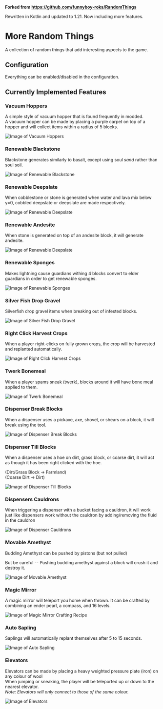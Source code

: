 **Forked from https://github.com/funnyboy-roks/RandomThings**

Rewritten in Kotlin and updated to 1.21. Now including more features.

# More Random Things

A collection of random things that add interesting aspects to the game.

## Configuration

Everything can be enabled/disabled in the configuration.

## Currently Implemented Features

### Vacuum Hoppers

A simple style of vacuum hopper that is found frequently in modded.  
A vacuum hopper can be made by placing a purple carpet on top of a hopper
and will collect items within a radius of 5 blocks.

![Image of Vacuum Hoppers](./img/vacuum-hoppers.png)

### Renewable Blackstone

Blackstone generates similarly to basalt, except using soul *sand* rather than soul soil.

![Image of Renewable Blackstone](./img/blackstone-generation.png)

### Renewable Deepslate

When cobblestone or stone is generated when water and lava mix below y=0,
cobbled deepslate or deepslate are made respectively.

![Image of Renewable Deepslate](./img/deepslate-generation.png)

### Renewable Andesite

When stone is generated on top of an andesite block, it will generate andesite.

![Image of Renewable Deepslate](./img/renewable-andesite.png)

### Renewable Sponges

Makes lightning cause guardians withing 4 blocks convert to elder guardians in order to get renewable sponges.

![Image of Renewable Sponges](./img/elder-guardian-lightning.png)

### Silver Fish Drop Gravel

Silverfish drop gravel items when breaking out of infested blocks.

![Image of Silver Fish Drop Gravel](./img/silverfish-gravel.png)

### Right Click Harvest Crops

When a player right-clicks on fully grown crops, the crop will be harvested and replanted automatically.

![Image of Right Click Harvest Crops](./img/crop-harvest.png)

### Twerk Bonemeal

When a player spams sneak (twerk), blocks around it will have bone meal applied to them.

![Image of Twerk Bonemeal](./img/twerk-bonemeal.png)

### Dispenser Break Blocks

When a dispenser uses a pickaxe, axe, shovel, or shears on a block, it will break using the tool.

![Image of Dispenser Break Blocks](./img/dispsenser-break.png)

### Dispenser Till Blocks

When a dispenser uses a hoe on dirt, grass block, or coarse dirt, it will act as though it has been right clicked with
the hoe.

(Dirt/Grass Block -> Farmland)  
(Coarse Dirt -> Dirt)

![Image of Dispenser Till Blocks](./img/dispenser-till.png)

### Dispensers Cauldrons

When triggering a dispenser with a bucket facing a cauldron, it will work just like dispensers work without the cauldron by adding/removing the fluid in the cauldron

![Image of Dispenser Cauldrons](./img/dispenser-cauldrons.png)

### Movable Amethyst

Budding Amethyst can be pushed by pistons (but not pulled)

But be careful -- Pushing budding amethyst against a block will crush it and destroy it.

![Image of Movable Amethyst](./img/movable-amethyst.png)

### Magic Mirror

A magic mirror will teleport you home when thrown.  It can be crafted by combining an ender pearl, a compass, and 16 levels.

![Image of Magic Mirror Crafting Recipe](./img/magic-mirror-craft.png)

### Auto Sapling

Saplings will automatically replant themselves after 5 to 15 seconds.

![Image of Auto Sapling](./img/auto-sapling.png)

### Elevators

Elevators can be made by placing a heavy weighted pressure plate (iron) on any colour of wool  
When jumping or sneaking, the player will be teleported up or down to the nearest elevator.  
*Note: Elevators will only connect to those of the same colour.*

![Image of Elevators](./img/elevators.png)
